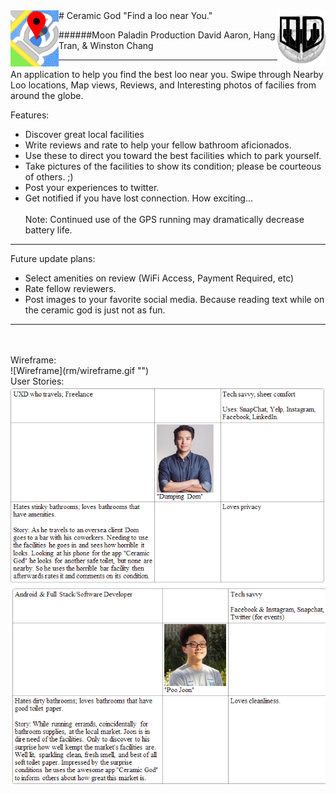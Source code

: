 <img align="right" alt="Moon Paladin" title="" src="rm/moonpaladin_117x100.png" height="90px">
<img align="left" alt="Ceramic God" title="" src="rm/cg_icon_117x100.png" height="90px">
# Ceramic God
"Find a loo near You."

######Moon Paladin Production 
David Aaron, Hang Tran, & Winston Chang

---


An application to help you find the best loo near you. Swipe through Nearby Loo locations, Map views, Reviews, and Interesting photos of facilies from around the globe.

Features:


- Discover great local facilities
- Write reviews and rate to help your fellow bathroom aficionados. 
- Use these to direct you toward the best facilities which to park yourself.
- Take pictures of the facilities to show its condition; please be courteous of others. ;)
- Post your experiences to twitter.
- Get notified if you have lost connection. How exciting...
<br><br>Note: Continued use of the GPS running may dramatically decrease battery life.

---

Future update plans:


- Select amenities on review (WiFi Access, Payment Required, etc)
- Rate fellow reviewers.
- Post images to your favorite social media. Because reading text while on the ceramic god is just not as fun.



---
<br>
<br>
Wireframe:
<br>![Wireframe](rm/wireframe.gif "")
<br>
User Stories:
<img align="left" alt="Ceramic God" title="" src="rm/user_stories.png">


